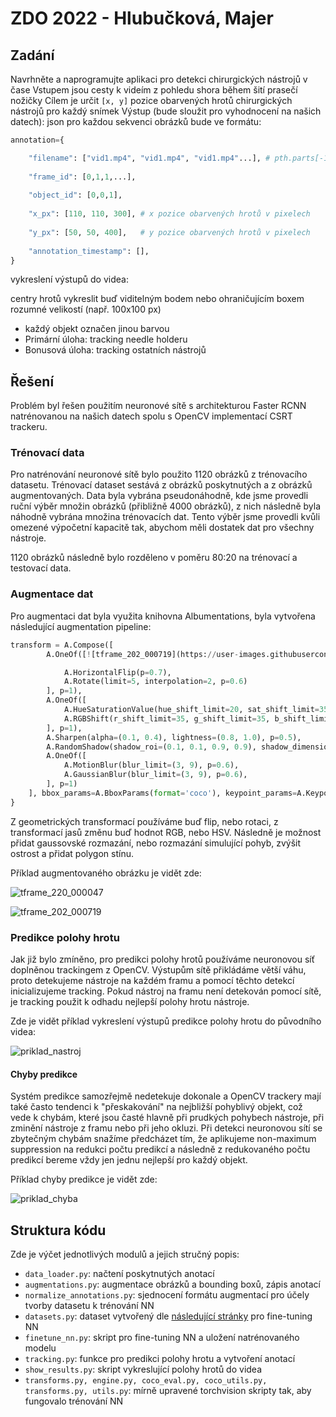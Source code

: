 # ZDO 2022 - Hlubučková, Majer
## Zadání

Navrhněte a naprogramujte aplikaci pro detekci chirurgických nástrojů v čase Vstupem jsou cesty k videím z pohledu shora během šití prasečí nožičky Cílem je určit ```[x, y]``` pozice obarvených hrotů chirurgických nástrojů pro každý snímek Výstup (bude sloužit pro vyhodnocení na našich datech): json pro každou sekvenci obrázků bude ve formátu:
```python
annotation={

    "filename": ["vid1.mp4", "vid1.mp4", "vid1.mp4"...], # pth.parts[-1]
    
    "frame_id": [0,1,1,...],
    
    "object_id": [0,0,1],
    
    "x_px": [110, 110, 300], # x pozice obarvených hrotů v pixelech
    
    "y_px": [50, 50, 400],   # y pozice obarvených hrotů v pixelech
    
    "annotation_timestamp": [],   
}
```
vykreslení výstupů do videa:

centry hrotů vykreslit buď viditelným bodem nebo ohraničujícím boxem rozumné velikostí (např. 100x100 px)

- každý objekt označen jinou barvou
- Primární úloha: tracking needle holderu
- Bonusová úloha: tracking ostatních nástrojů

## Řešení

Problém byl řešen použitím neuronové sítě s architekturou Faster RCNN natrénovanou na našich datech spolu s OpenCV implementací CSRT trackeru.

### Trénovací data

Pro natrénování neuronové sítě bylo použito 1120 obrázků z trénovacího datasetu. Trénovací dataset sestává z obrázků poskytnutých a z obrázků augmentovaných. Data byla vybrána pseudonáhodně, kde jsme provedli ruční výběr množin obrázků (přibližně 4000 obrázků), z nich následně byla náhodně vybrána množina trénovacích dat. Tento výběr jsme provedli kvůli omezené výpočetní kapacitě tak, abychom měli dostatek dat pro všechny nástroje.

1120 obrázků následně bylo rozděleno v poměru 80:20 na trénovací a testovací data.

### Augmentace dat

Pro augmentaci dat byla využita knihovna Albumentations, byla vytvořena následující augmentation pipeline:

```python
transform = A.Compose([
        A.OneOf([![tframe_202_000719](https://user-images.githubusercontent.com/58400210/170769475-22947164-3f3c-4754-92da-5de8b08d038a.PNG)

            A.HorizontalFlip(p=0.7),
            A.Rotate(limit=5, interpolation=2, p=0.6)
        ], p=1),
        A.OneOf([
            A.HueSaturationValue(hue_shift_limit=20, sat_shift_limit=35, val_shift_limit=20, p=0.55),
            A.RGBShift(r_shift_limit=35, g_shift_limit=35, b_shift_limit=35, p=0.55)
        ], p=1),
        A.Sharpen(alpha=(0.1, 0.4), lightness=(0.8, 1.0), p=0.5),
        A.RandomShadow(shadow_roi=(0.1, 0.1, 0.9, 0.9), shadow_dimension=7, p=0.2),
        A.OneOf([
            A.MotionBlur(blur_limit=(3, 9), p=0.6),
            A.GaussianBlur(blur_limit=(3, 9), p=0.6),
        ], p=1)
    ], bbox_params=A.BboxParams(format='coco'), keypoint_params=A.KeypointParams(format='xy'))  
}
```

Z geometrických transformací používáme buď flip, nebo rotaci, z transformací jasů změnu buď hodnot RGB, nebo HSV. Následně je možnost přidat gaussovské rozmazání, nebo rozmazání simulující pohyb, zvýšit ostrost a přidat polygon stínu.

Příklad augmentovaného obrázku je vidět zde:

![tframe_220_000047](https://user-images.githubusercontent.com/58400210/170769037-d6c55854-af0e-4cc3-9991-75a2475386c6.PNG)

![tframe_202_000719](https://user-images.githubusercontent.com/58400210/170769494-df7ac161-080f-484d-952d-d7384e72e8cc.PNG)

### Predikce polohy hrotu

Jak již bylo zmíněno, pro predikci polohy hrotů používáme neuronovou síť doplněnou trackingem z OpenCV. Výstupům sítě přikládáme větší váhu, proto detekujeme nástroje na každém framu a pomocí těchto detekcí inicializujeme tracking. Pokud nástroj na framu není detekován pomocí sítě, je tracking použit k odhadu nejlepší polohy hrotu nástroje.

Zde je vidět příklad vykreslení výstupů predikce polohy hrotu do původního videa:

![priklad_nastroj](https://user-images.githubusercontent.com/58400210/170772246-b085efe6-8de2-4f68-901f-5a97ed959fe0.gif)


#### Chyby predikce

Systém predikce samozřejmě nedetekuje dokonale a OpenCV trackery mají také často tendenci k "přeskakování" na nejbližší pohyblivý objekt, což vede k chybám, které jsou časté hlavně při prudkých pohybech nástroje, při zminění nástroje z framu nebo při jeho okluzi. Při detekci neuronovou sítí se zbytečným chybám snažíme předcházet tím, že aplikujeme non-maximum suppression na redukci počtu predikcí a následně z redukovaného počtu predikcí bereme vždy jen jednu nejlepší pro každý objekt.

Příklad chyby predikce je vidět zde:

![priklad_chyba](https://user-images.githubusercontent.com/58400210/170773859-14246c5d-2d03-47bb-9542-354d2047543e.gif)

## Struktura kódu

Zde je výčet jednotlivých modulů a jejich stručný popis:

- ```data_loader.py```: načtení poskytnutých anotací
- ```augmentations.py```: augmentace obrázků a bounding boxů, zápis anotací
- ```normalize_annotations.py```: sjednocení formátu augmentací pro účely tvorby datasetu k trénování NN
- ```datasets.py```: dataset vytvořený dle [následující stránky](https://pytorch.org/tutorials/intermediate/torchvision_tutorial.html) pro fine-tuning NN
- ```finetune_nn.py```: skript pro fine-tuning NN a uložení natrénovaného modelu
- ```tracking.py```: funkce pro predikci polohy hrotu a vytvoření anotací
- ```show_results.py```: skript vykreslující polohy hrotů do videa
- ```transforms.py, engine.py, coco_eval.py, coco_utils.py, transforms.py, utils.py```: mírně upravené torchvision skripty tak, aby fungovalo trénování NN
